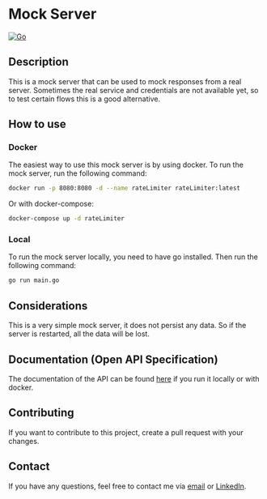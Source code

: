 # Mock Server
[![Go](https://github.com/teootoledo/go-rateLimiter/actions/workflows/go.yml/badge.svg)](https://github.com/teootoledo/go-rateLimiter/actions/workflows/go.yml)

## Description
This is a mock server that can be used to mock responses from a real server.
Sometimes the real service and credentials are not available yet, so to test certain flows this is a good alternative.

## How to use
### Docker
The easiest way to use this mock server is by using docker.
To run the mock server, run the following command:
```bash
docker run -p 8080:8080 -d --name rateLimiter rateLimiter:latest
```
Or with docker-compose:
```bash
docker-compose up -d rateLimiter
```

### Local
To run the mock server locally, you need to have go installed.
Then run the following command:
```bash
go run main.go
```

## Considerations
This is a very simple mock server, it does not persist any data.
So if the server is restarted, all the data will be lost.

## Documentation (Open API Specification)
The documentation of the API can be found [here](http://localhost:8080/v1/docs/index.html) if you run it locally or with docker.

## Contributing
If you want to contribute to this project, create a pull request with your changes.

## Contact
If you have any questions, feel free to contact me vía [email](mailto:teootoledo@gmail.com) or [LinkedIn](https://www.linkedin.com/in/teootoledo/).
